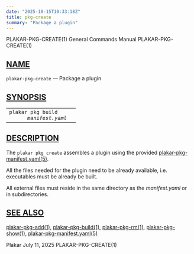 ```yaml
---
date: "2025-10-15T10:33:18Z"
title: pkg-create
summary: "Package a plugin"
---
```

<div class="head" role="doc-pageheader" aria-label="Manual header
  line"><span class="head-ltitle">PLAKAR-PKG-CREATE(1)</span>
  <span class="head-vol">General Commands Manual</span>
  <span class="head-rtitle">PLAKAR-PKG-CREATE(1)</span></div>
<main class="manual-text">
<section class="Sh">
<h2 class="Sh" id="NAME"><a class="permalink" href="#NAME">NAME</a></h2>
<p class="Pp"><code class="Nm">plakar-pkg-create</code> &#x2014;
    <span class="Nd" role="doc-subtitle">Package a plugin</span></p>
</section>
<section class="Sh">
<h2 class="Sh" id="SYNOPSIS"><a class="permalink" href="#SYNOPSIS">SYNOPSIS</a></h2>
<table class="Nm">
  <tr>
    <td><code class="Nm">plakar pkg build
      <var class="Ar">manifest.yaml</var></code></td>
    <td></td>
  </tr>
</table>
</section>
<section class="Sh">
<h2 class="Sh" id="DESCRIPTION"><a class="permalink" href="#DESCRIPTION">DESCRIPTION</a></h2>
<p class="Pp">The <code class="Nm">plakar pkg create</code> assembles a plugin
    using the provided
    <a class="Xr" href="../plakar-pkg-manifest.yaml/" aria-label="plakar-pkg-manifest.yaml,
    section 5">plakar-pkg-manifest.yaml(5)</a>.</p>
<p class="Pp">All the files needed for the plugin need to be already available,
    i.e. executables must be already be built.</p>
<p class="Pp">All external files must reside in the same directory as the
    <var class="Ar">manifest.yaml</var> or in subdirectories.</p>
</section>
<section class="Sh">
<h2 class="Sh" id="SEE_ALSO"><a class="permalink" href="#SEE_ALSO">SEE
  ALSO</a></h2>
<p class="Pp"><a class="Xr" href="../plakar-pkg-add/" aria-label="plakar-pkg-add,
    section 1">plakar-pkg-add(1)</a>,
    <a class="Xr" href="../plakar-pkg-build/" aria-label="plakar-pkg-build,
    section 1">plakar-pkg-build(1)</a>,
    <a class="Xr" href="../plakar-pkg-rm/" aria-label="plakar-pkg-rm, section
    1">plakar-pkg-rm(1)</a>,
    <a class="Xr" href="../plakar-pkg-show/" aria-label="plakar-pkg-show,
    section 1">plakar-pkg-show(1)</a>,
    <a class="Xr" href="../plakar-pkg-manifest.yaml/" aria-label="plakar-pkg-manifest.yaml,
    section 5">plakar-pkg-manifest.yaml(5)</a></p>
</section>
</main>
<div class="foot" role="doc-pagefooter" aria-label="Manual footer
  line"><span class="foot-left">Plakar</span> <span class="foot-date">July 11,
  2025</span> <span class="foot-right">PLAKAR-PKG-CREATE(1)</span></div>
